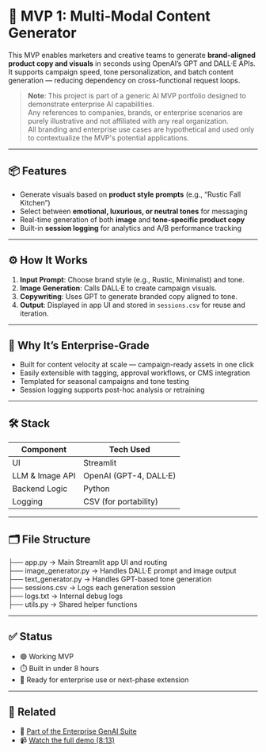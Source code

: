 # 🧠 MVP 1: Multi-Modal Content Generator

This MVP enables marketers and creative teams to generate **brand-aligned product copy and visuals** in seconds using OpenAI’s GPT and DALL·E APIs. It supports campaign speed, tone personalization, and batch content generation — reducing dependency on cross-functional request loops.

> **Note**: This project is part of a generic AI MVP portfolio designed to demonstrate enterprise AI capabilities.  
> Any references to companies, brands, or enterprise scenarios are purely illustrative and not affiliated with any real organization.  
> All branding and enterprise use cases are hypothetical and used only to contextualize the MVP's potential applications.


---

## 📦 Features

- Generate visuals based on **product style prompts** (e.g., “Rustic Fall Kitchen”)
- Select between **emotional, luxurious, or neutral tones** for messaging
- Real-time generation of both **image** and **tone-specific product copy**
- Built-in **session logging** for analytics and A/B performance tracking

---

## ⚙️ How It Works

1. **Input Prompt**: Choose brand style (e.g., Rustic, Minimalist) and tone.
2. **Image Generation**: Calls DALL·E to create campaign visuals.
3. **Copywriting**: Uses GPT to generate branded copy aligned to tone.
4. **Output**: Displayed in app UI and stored in `sessions.csv` for reuse and iteration.

---

## 🧠 Why It’s Enterprise-Grade

- Built for content velocity at scale — campaign-ready assets in one click
- Easily extensible with tagging, approval workflows, or CMS integration
- Templated for seasonal campaigns and tone testing
- Session logging supports post-hoc analysis or retraining

---

## 🛠️ Stack

| Component        | Tech Used               |
|------------------|--------------------------|
| UI               | Streamlit                |
| LLM & Image API  | OpenAI (GPT-4, DALL·E)   |
| Backend Logic    | Python                   |
| Logging          | CSV (for portability)    |

---

## 🗂️ File Structure

├── app.py               → Main Streamlit app UI and routing  
├── image_generator.py   → Handles DALL·E prompt and image output  
├── text_generator.py    → Handles GPT-based tone generation  
├── sessions.csv         → Logs each generation session  
├── logs.txt             → Internal debug logs  
├── utils.py             → Shared helper functions  

---

## ✅ Status

- 🟢 Working MVP
- ⏱️ Built in under 8 hours
- 🔄 Ready for enterprise use or next-phase extension

---

## 🔗 Related

- 📁 [Part of the Enterprise GenAI Suite](../)
- 📹 [Watch the full demo (8:13)](https://youtu.be/0Ht1q3K1rwE?si=a0_m8NHXDx2QEL88)
